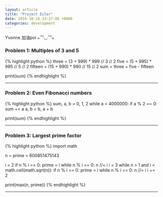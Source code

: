 ```yaml
---
layout: article
title: "Project Euler"
date: 2016-10-16 23:27:09 +0800
categories: development
---
```


Yvonne 加油poi ๑乛◡乛๑

### Problem 1: Multiples of 3 and 5

{% highlight python %}
three = (3 + 999) * 999 // 3 // 2
five = (5 + 995) * 995 // 5 // 2
fifteen = (15 + 990) * 990 // 15 // 2
sum = three + five - fifteen

print(sum)
{% endhighlight %}

---

### Problem 2: Even Fibonacci numbers

{% highlight python %}
sum, a, b = 0, 1, 2
while a < 4000000:
    if a % 2 == 0:
        sum += a
    a, b = b, a + b

print(sum)
{% endhighlight %}

---

### Problem 3: Largest prime factor

{% highlight python %}
import math

n = prime = 600851475143

i = 2
if n % i == 0:
    prime = i
    while n % i == 0:
        n //= i
i = 3
while n > 1 and i < math.ceil(math.sqrt(n)):
    if n % i == 0:
        prime = i
        while n % i == 0:
            n //= i
    i += 2

print(max(n, prime))
{% endhighlight %}

---
